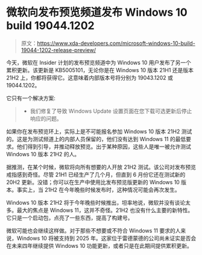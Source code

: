 # 微软向发布预览频道发布 Windows 10 build 19044.1202

> 原文：<https://www.xda-developers.com/microsoft-windows-10-build-19044-1202-release-preview/>

今天，微软在 Insider 计划的发布预览频道中为 Windows 10 用户发布了另一个累积更新。该更新是 KB5005101，无论你是在 Windows 10 版本 21H1 还是版本 21H2 上，你都将获得它。这意味着内部版本号将分别为 19043.1202 或 19044.1202。

它只有一个解决方案:

> *   我们修复了导致 Windows Update 设置页面在您下载可选更新后停止响应的问题。

如果你在发布预览环上，实际上是不可能报名参加 Windows 10 版本 21H2 测试的。这是为测试频道上的内部人员保留的，他们没有达到 Windows 11 的最低要求。他们得到引导，并推动释放预览。出于某种原因，这些人是唯一被允许测试 Windows 10 版本 21H2 的人。

据推测，在某个时候，微软将向所有想要的人开放 21H2 测试。该公司对发布预览戒指感到奇怪。尽管 21H1 已经生产了几个月，但直到 6 月份它还在测试新的 20H2 更新。没错；你可以在生产中使用比发布预览版更新的 Windows 10 版本。事实上，当 21H2 在今年晚些时候发布时，这种情况可能会再次发生。

Windows 10 版本 21H2 将于今年晚些时候推出，坦率地说，微软并没有谈论太多。最大的焦点是 Windows 11，这并不奇怪。21H2 也没有什么主要的新特性。它只是一个启动包，点亮了一些东西，提高了构建号。

微软可能也会继续这样做。对于那些不想要或不符合 Windows 11 要求的人来说，Windows 10 将被支持到 2025 年。这家位于雷德蒙德的公司尚未证实是否会在未来四年继续提供 Windows 10 功能更新，或者只是在此期间提供累积更新。